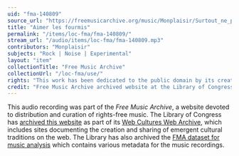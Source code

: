```yaml
---
uid: "fma-140809"
source_url: "https://freemusicarchive.org/music/Monplaisir/Surtout_ne_pas_se_perdre_2011-2016/Monplaisir_-_Surtout_ne_pas_se_perdre_2011-2016_-_06_Aimer_les_fourmis"
title: "Aimer les fourmis"
permalink: "/items/loc-fma/fma-140809/"
stream_url: "/audio/items/loc-fma/fma-140809.mp3"
contributors: "Monplaisir"
subjects: "Rock | Noise | Experimental"
layout: "item"
collectionTitle: "Free Music Archive"
collectionUrl: "/loc-fma/use/"
rights: "This work has been dedicated to the public domain by its creator, thus is free to use and reuse without restriction. You can copy, modify, distribute and perform the work, even for commercial purposes, all without asking permission. Attribution is recommended but not required."
credit: "Free Music Archive archived website at the Library of Congress, Web Archives Division."
---
```


This audio recording was part of the _Free Music Archive_, a website devoted to distribution and curation of rights-free music. The Library of Congress has [archived this website](https://www.loc.gov/item/lcwaN0026492/) as part of its [Web Cultures Web Archive](https://www.loc.gov/collections/web-cultures-web-archive/about-this-collection/), which includes sites documenting the creation and sharing of emergent cultural traditions on the web. The Library has also archived the [FMA dataset for music analysis](https://catalog.loc.gov/vwebv/search?searchCode=LCCN&searchArg=2018655052&searchType=1&permalink=y) which contains various metadata for the music recordings.